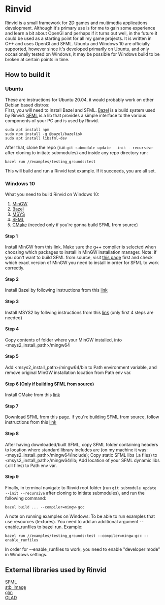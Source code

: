 # Rinvid

Rinvid is a small framework for 2D games and multimedia applications development. Although it's primary use is for me to gain some experience and learn a bit about OpenGl and perhaps if it turns out well, in the future it could be used as a starting point for all my game projects. It is written in C++ and uses OpenGl and SFML. Ubuntu and Windows 10 are officially supported, however since it's developed primarily on Ubuntu, and only occasionally tested on Windows, it may be possible for Windows build to be broken at certain points in time.  

## How to build it

### Ubuntu

These are instructions for Ubuntu 20.04, it would probably work on other Debian based distros:  
First, you will need to install Bazel and SFML. [Bazel](https://bazel.build/) is a build system used by Rinvid. [SFML](https://www.sfml-dev.org/) is a lib that provides a simple interface to the various components of your PC and is used by Rinvid.  

    sudo apt install npm  
    sudo npm install -g @bazel/bazelisk  
    sudo apt install libsfml-dev  

After that, clone the repo (run `git submodule update --init --recursive` after cloning to initiate submodules) and inside any repo directory run:  
    
    bazel run //examples/testing_grounds:test

This will build and run a Rinvid test example. If it succeeds, you are all set.  

### Windows 10

What you need to build Rinvid on Windows 10:

   1. [MinGW](http://mingw-w64.org/doku.php)  
   2. [Bazel](https://bazel.build/)  
   3. [MSYS](https://www.msys2.org/)
   3. [SFML](https://www.sfml-dev.org/)  
   4. [CMake](https://cmake.org/download/) (needed only if you're gonna build SFML from source)  

#### Step 1
Install MinGW from this [link](http://mingw-w64.org/doku.php). Make sure the g++ compiler is selected when choosing which packages to install in MinGW installation manager. Note: if you don't want to build SFML from source, visit [this page](https://www.sfml-dev.org/download/sfml/2.5.1/) first and check which exact version of MinGW you need to install in order for SFML to work correctly.

#### Step 2
Install Bazel by following instructions from this [link](https://docs.bazel.build/versions/master/install-windows.html)

#### Step 3
Install MSYS2 by follwing instructions from this [link](https://www.msys2.org/) (only first 4 steps are needed)  

#### Step 4
Copy contents of folder where your MinGW installed, into <msys2_install_path>/mingw64  

#### Step 5
Add <msys2_install_path>/mingw64/bin to Path environment variable, and remove original MinGW installation location from Path env var.  

#### Step 6 (Only if building SFML from source)
Install CMake from this [link](https://cmake.org/download/)  

#### Step 7
Download SFML from this [page](https://www.sfml-dev.org/download/sfml/2.5.1/). If you're building SFML from source, follow instructions from this [link](https://www.sfml-dev.org/tutorials/2.5/compile-with-cmake.php)

#### Step 8
After having downloaded/built SFML, copy SFML folder containing headers to location where standard library includes are (on my machine it was: <msys2_install_path>/mingw64/include); Copy static SFML libs (.a files) to <msys2_install_path>/mingw64/lib; Add location of your SFML dynamic libs (.dll files) to Path env var.

#### Step 9
Finally, in terminal navigate to Rinvid root folder (run `git submodule update --init --recursive` after cloning to initiate submodules), and run the following command:

    bazel build ... --compiler=mingw-gcc

A note on running examples on Windows:
To be able to run examples that use resources (textures). You need to add an additional argument --enable_runfiles to bazel run. Example:

    bazel run //examples/testing_grounds:test --compiler=mingw-gcc --enable_runfiles  

In order for --enable_runfiles to work, you need to enable "developer mode" in Windows settings.

## External libraries used by Rinvid

[SFML](https://www.sfml-dev.org/)  
[stb_image](https://github.com/nothings/stb)  
[glm](https://github.com/g-truc/glm)  
[GLAD](https://glad.dav1d.de/)
